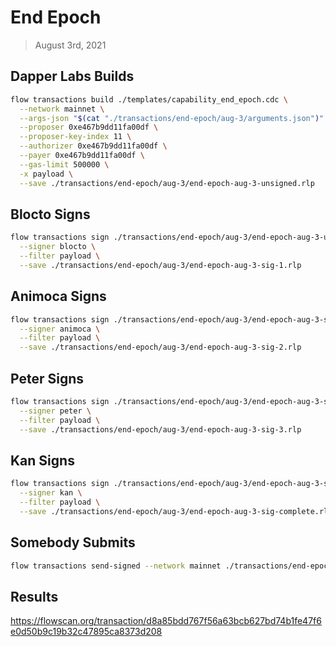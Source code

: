 # End Epoch
> August 3rd, 2021

## Dapper Labs Builds

```sh
flow transactions build ./templates/capability_end_epoch.cdc \
  --network mainnet \
  --args-json "$(cat "./transactions/end-epoch/aug-3/arguments.json")" \
  --proposer 0xe467b9dd11fa00df \
  --proposer-key-index 11 \
  --authorizer 0xe467b9dd11fa00df \
  --payer 0xe467b9dd11fa00df \
  --gas-limit 500000 \
  -x payload \
  --save ./transactions/end-epoch/aug-3/end-epoch-aug-3-unsigned.rlp
```

## Blocto Signs

```sh
flow transactions sign ./transactions/end-epoch/aug-3/end-epoch-aug-3-unsigned.rlp \
  --signer blocto \
  --filter payload \
  --save ./transactions/end-epoch/aug-3/end-epoch-aug-3-sig-1.rlp
```

## Animoca Signs

```sh
flow transactions sign ./transactions/end-epoch/aug-3/end-epoch-aug-3-sig-1.rlp \
  --signer animoca \
  --filter payload \
  --save ./transactions/end-epoch/aug-3/end-epoch-aug-3-sig-2.rlp
```

## Peter Signs

```sh
flow transactions sign ./transactions/end-epoch/aug-3/end-epoch-aug-3-sig-2.rlp \
  --signer peter \
  --filter payload \
  --save ./transactions/end-epoch/aug-3/end-epoch-aug-3-sig-3.rlp
```

## Kan Signs

```sh
flow transactions sign ./transactions/end-epoch/aug-3/end-epoch-aug-3-sig-3.rlp \
  --signer kan \
  --filter payload \
  --save ./transactions/end-epoch/aug-3/end-epoch-aug-3-sig-complete.rlp
```

## Somebody Submits

```sh
flow transactions send-signed --network mainnet ./transactions/end-epoch/aug-3/end-epoch-aug-3-sig-complete.rlp
```

## Results

https://flowscan.org/transaction/d8a85bdd767f56a63bcb627bd74b1fe47f6e0d50b9c19b32c47895ca8373d208
